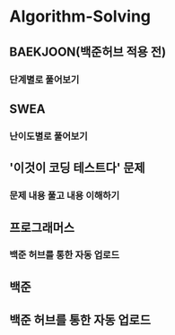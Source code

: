 # Algorithm-Solving

## BAEKJOON(백준허브 적용 전)
### 단계별로 풀어보기

## SWEA
### 난이도별로 풀어보기

## '이것이 코딩 테스트다' 문제
### 문제 내용 풀고 내용 이해하기

## 프로그래머스
### 백준 허브를 통한 자동 업로드

## 백준
## 백준 허브를 통한 자동 업로드
